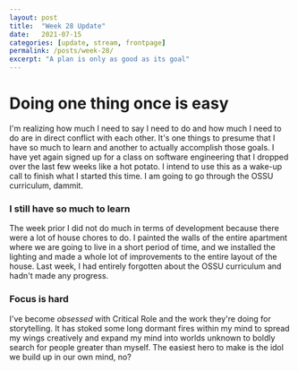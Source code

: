 ```yaml
---
layout: post
title:  "Week 28 Update"
date:   2021-07-15
categories: [update, stream, frontpage]
permalink: /posts/week-28/
excerpt: "A plan is only as good as its goal"
---
```


# Doing one thing once is easy
I'm realizing how much I need to say I need to do and how much I need to do are in direct conflict with each other. It's one things to presume that I have so much to learn and another to actually accomplish those goals. I have yet again signed up for a class on software engineering that I dropped over the last few weeks like a hot potato. I intend to use this as a wake-up call to finish what I started this time. I am going to go through the OSSU curriculum, dammit.

### I still have so much to learn
The week prior I did not do much in terms of development because there were a lot of house chores to do. I painted the walls of the entire apartment where we are going to live in a short period of time, and we installed the lighting and made a whole lot of improvements to the entire layout of the house. Last week, I had entirely forgotten about the OSSU curriculum and hadn't made any progress.

### Focus is hard
I've become _obsessed_ with Critical Role and the work they're doing for storytelling. It has stoked some long dormant fires within my mind to spread my wings creatively and expand my mind into worlds unknown to boldly search for people greater than myself. The easiest hero to make is the idol we build up in our own mind, no?